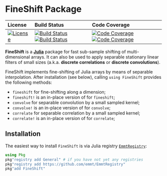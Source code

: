 # FineShift Package

| **License**                     | **Build Status**                                                | **Code Coverage**                                                   |
|:--------------------------------|:----------------------------------------------------------------|:--------------------------------------------------------------------|
| [![License][License-img]][license-url] | [![Build Status][github-ci-img]][github-ci-url] [![Build Status][appveyor-img]][appveyor-url] | [![Code Coverage][coveralls-img]][coveralls-url] [![Code Coverage][codecov-img]][codecov-url] |

**FineShift** is a [**Julia**][julia-url] package for fast sub-sample
shifting of multi-dimensional arrays.  It can also be used to apply separable
stationary linear filters of small sizes (a.k.a. **discrete correlations**
or **discrete convolutions**).

FineShift implements fine-shifting of Julia arrays by means of separable
interpolation.  After installation (see below), calling `using FineShift`
provides the following methods:

- `fineshift` for fine-shifting along a dimension;
- `fineshift!` is an in-place version of for `fineshift`;
- `convolve` for separable convolution by a small sampled kernel;
- `convolve!` is an in-place version of for `convolve`;
- `correlate` for separable correlation by a small sampled kernel;
- `correlate!` is an in-place version of for `correlate`;


## Installation

The easiest way to install `FineShift` is via Julia registry
[`EmmtRegistry`](https://github.com/emmt/EmmtRegistry):

```julia
using Pkg
pkg"registry add General" # if you have not yet any registries
pkg"registry add https://github.com/emmt/EmmtRegistry"
pkg"add FineShift"
```

[doc-stable-img]: https://img.shields.io/badge/docs-stable-blue.svg
[doc-stable-url]: https://emmt.github.io/FineShift.jl/stable

[doc-dev-img]: https://img.shields.io/badge/docs-dev-blue.svg
[doc-dev-url]: https://emmt.github.io/FineShift.jl/dev

[license-url]: ./LICENSE.md
[license-img]: http://img.shields.io/badge/license-MIT-brightgreen.svg?style=flat

[github-ci-img]: https://github.com/emmt/FineShift.jl/actions/workflows/CI.yml/badge.svg?branch=master
[github-ci-url]: https://github.com/emmt/FineShift.jl/actions/workflows/CI.yml?query=branch%3Amaster

[appveyor-img]: https://ci.appveyor.com/api/projects/status/github/emmt/FineShift.jl?branch=master
[appveyor-url]: https://ci.appveyor.com/project/emmt/FineShift-jl/branch/master

[coveralls-img]: https://coveralls.io/repos/emmt/FineShift.jl/badge.svg?branch=master&service=github
[coveralls-url]: https://coveralls.io/github/emmt/FineShift.jl?branch=master

[codecov-img]: http://codecov.io/github/emmt/FineShift.jl/coverage.svg?branch=master
[codecov-url]: http://codecov.io/github/emmt/FineShift.jl?branch=master

[julia-url]: https://pkg.julialang.org/

